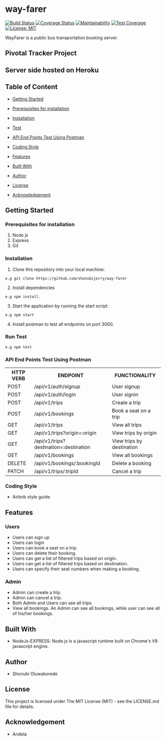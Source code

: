 # way-farer

[![Build Status](https://travis-ci.com/shonubijerry/way-farer.svg?branch=develop)](https://travis-ci.com/shonubijerry/way-farer)
[![Coverage Status](https://coveralls.io/repos/github/shonubijerry/way-farer/badge.svg?branch=develop)](https://coveralls.io/github/shonubijerry/way-farer?branch=develop)
[![Maintainability](https://api.codeclimate.com/v1/badges/7868b6f9a95ab5b862bd/maintainability)](https://codeclimate.com/github/shonubijerry/way-farer/maintainability)
[![Test Coverage](https://api.codeclimate.com/v1/badges/7868b6f9a95ab5b862bd/test_coverage)](https://codeclimate.com/github/shonubijerry/way-farer/test_coverage)
[![License: MIT](https://img.shields.io/badge/License-MIT-yellow.svg)](https://opensource.org/licenses/MIT)


WayFarer is a public bus transportation booking server.

## Pivotal Tracker Project

## Server side hosted on Heroku

## Table of Content
 * [Getting Started](#getting-started)

 * [Prerequisites for installation](#Prerequisites)
 
 * [Installation](#installation)

 * [Test](#test)
 
 * [ API End Points Test Using Postman](#api-end-points)

 * [Coding Style](#coding-style)
 
 * [Features](#features)
 
 * [Built With](#built-with)
 
 * [Author](#author)

 * [License](#lincense)

 * [Acknowledgement](#acknowledgement)

## Getting Started

### Prerequisites for installation
1. Node js
2. Express
3. Git

### Installation
1. Clone this repository into your local machine:
```
e.g git clone https://github.com/shonubijerry/way-farer
```
2. Install dependencies 
```
e.g npm install.
```
3. Start the application by running the start script.
```
e.g npm start
```
4. Install postman to test all endpoints on port 3000.

### Run Test

```
e.g npm test
```

### API End Points Test Using Postman

<table>
<tr><th>HTTP VERB</th><th>ENDPOINT</th><th>FUNCTIONALITY</th></tr>

<tr><td>POST</td> <td>/api/v1/auth/signup</td>  <td>User signup</td></tr>

<tr><td>POST</td> <td>/api/v1/auth/login</td>  <td>User signin</td></tr>

<tr><td>POST</td> <td>/api/v1/trips</td>  <td>Create a trip</td></tr>

<tr><td>POST</td> <td>/api/v1/bookings</td>  <td>Book a seat on a trip</td></tr>

<tr><td>GET</td> <td>/api/v1/trips</td>  <td>View all trips</td></tr>

<tr><td>GET</td> <td>/api/v1/trips?origin=:origin</td>  <td>View trips by origin</td></tr>

<tr><td>GET</td> <td>/api/v1/trips?destination=:destination</td>  <td>View trips by destination</td></tr>

<tr><td>GET</td> <td>/api/v1/bookings</td>  <td>View all bookings</td></tr>

<tr><td>DELETE</td> <td>/api/v1/bookings/:bookingId</td>  <td>Delete a booking</td></tr>

<tr><td>PATCH</td> <td>/api/v1/trips/:tripId</td>  <td>Cancel a trip</td></tr>
 
</table>


### Coding Style
* Airbnb style guide. 

## Features

### Users
* Users can sign up
* Users can login
* Users can book a seat on a trip.
* Users can delete their booking.
* Users can get a list of filtered trips based on origin.
* Users can get a list of filtered trips based on destination.
* Users can specify their seat numbers when making a booking.

### Admin
* Admin can create a trip.
* Admin can cancel a trip.
* Both Admin and Users can see all trips.
* View all bookings. An Admin can see all bookings, while user can see all of his/her bookings.
 

## Built With
* NodeJs-EXPRESS: Node.js is a javascript runtime built on Chrome's V8 javascript engine.


## Author
* Shonubi Oluwakorede

## License
This project is licensed under The MIT License (MIT) - see the LICENSE.md file for details.

## Acknowledgement
* Andela

